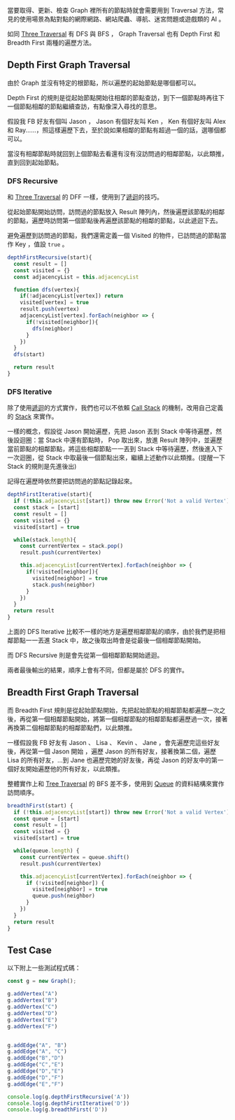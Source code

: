 <!-- Day 29 走囉～高歌離席～ - Graph Traversal -->

當要取得、更新、檢查 Graph 裡所有的節點時就會需要用到 Traversal 方法，常見的使用場景為點對點的網際網路、網站爬蟲、導航、迷宮問題或遊戲類的 AI 。

如同 [Three Traversal](https://ithelp.ithome.com.tw/articles/10305480) 有 DFS 與 BFS ， Graph Traversal 也有 Depth First 和 Breadth First 兩種的遍歷方法。

## Depth First Graph Traversal

由於 Graph 並沒有特定的根節點，所以遍歷的起始節點是哪個都可以。

Depth First 的規則是從起始節點開始往相鄰的節點查訪，到下一個節點時再往下一個節點相鄰的節點繼續查訪，有點像深入尋找的意思。

假設我 FB 好友有個叫 Jason ， Jason 有個好友叫 Ken ， Ken 有個好友叫 Alex 和 Ray......，照這樣遍歷下去，至於說如果相鄰的節點有超過一個的話，選哪個都可以。

當沒有相鄰節點時就回到上個節點去看還有沒有沒訪問過的相鄰節點，以此類推，直到回到起始節點。

### DFS Recursive

和 [Three Traversal](https://ithelp.ithome.com.tw/articles/10305480) 的 DFF 一樣，使用到了[遞迴](https://ithelp.ithome.com.tw/articles/10296158)的技巧。

從起始節點開始訪問，訪問過的節點放入 Result 陣列內，然後遍歷該節點的相鄰的節點，遍歷時訪問第一個節點後再遍歷該節點的相鄰的節點，以此遞迴下去。

避免遍歷到訪問過的節點，我們還需定義一個 Visited 的物件，已訪問過的節點當作 Key ，值設 `true` 。

```js
depthFirstRecursive(start){
  const result = []
  const visited = {}
  const adjacencyList = this.adjacencyList

  function dfs(vertex){
    if(!adjacencyList[vertex]) return
    visited[vertex] = true
    result.push(vertex)
    adjacencyList[vertex].forEach(neighbor => {
      if(!visited[neighbor]){
        dfs(neighbor)
      }
    })
  }
  dfs(start)

  return result
}
```

### DFS Iterative

除了使用[遞迴](https://ithelp.ithome.com.tw/articles/10296158)的方式實作，我們也可以不依賴 [Call Stack](https://developer.mozilla.org/en-US/docs/Glossary/Call_stack) 的機制，改用自己定義的 [Stack](https://ithelp.ithome.com.tw/articles/10300208) 來實作。

一樣的概念，假設從 Jason 開始遍歷，先把 Jason 丟到 Stack 中等待遍歷，然後設迴圈：當 Stack 中還有節點時， Pop 取出來，放進 Result 陣列中，並遍歷當前節點的相鄰節點，將這些相鄰節點一一丟到 Stack 中等待遍歷，然後進入下一次迴圈，從 Stack 中取最後一個節點出來，繼續上述動作以此類推。(提醒一下 Stack 的規則是先進後出)

記得在遍歷時依然要把訪問過的節點記錄起來。

```js
depthFirstIterative(start){
  if (!this.adjacencyList[start]) throw new Error('Not a valid Vertex');
  const stack = [start]
  const result = []
  const visited = {}
  visited[start] = true

  while(stack.length){
    const currentVertex = stack.pop()
    result.push(currentVertex)

    this.adjacencyList[currentVertex].forEach(neighbor => {
      if(!visited[neighbor]){
        visited[neighbor] = true
        stack.push(neighbor)
      } 
    })
  }
  return result
}
```

上面的 DFS Iterative 比較不一樣的地方是遍歷相鄰節點的順序，由於我們是把相鄰節點一一丟進 Stack 中，故之後取出時會是從最後一個相鄰節點開始。

而 DFS Recursive 則是會先從第一個相鄰節點開始遞迴。

兩者最後輸出的結果，順序上會有不同，但都是屬於 DFS 的實作。

## Breadth First Graph Traversal

而 Breadth First 規則是從起始節點開始，先把起始節點的相鄰節點都遍歷一次之後，再從第一個相鄰節點開始，將第一個相鄰節點的相鄰節點都遍歷過一次，接著再換第二個相鄰節點的相鄰節點們，以此類推。

一樣假設我 FB 好友有 Jason 、 Lisa 、 Kevin 、 Jane ，會先遍歷完這些好友後，再從第一個 Jason 開始 ，遍歷 Jason 的所有好友，接著換第二個，遍歷 Lisa 的所有好友，...到 Jane 也遍歷完她的好友後，再從 Jason 的好友中的第一個好友開始遍歷他的所有好友，以此類推。

整體實作上和 [Tree Traversal](https://ithelp.ithome.com.tw/articles/10305480) 的 BFS 差不多，使用到 [Queue](https://ithelp.ithome.com.tw/articles/10300209) 的資料結構來實作訪問順序。

```js
breadthFirst(start) {
  if (!this.adjacencyList[start]) throw new Error('Not a valid Vertex');
  const queue = [start]
  const result = []
  const visited = {}
  visited[start] = true

  while(queue.length) {
    const currentVertex = queue.shift()
    result.push(currentVertex)

    this.adjacencyList[currentVertex].forEach(neighbor => {
      if (!visited[neighbor]) {
        visited[neighbor] = true
        queue.push(neighbor)
      }
    })
  }
  return result
}
```

## Test Case

以下附上一些測試程式碼：

```js
const g = new Graph();

g.addVertex("A")
g.addVertex("B")
g.addVertex("C")
g.addVertex("D")
g.addVertex("E")
g.addVertex("F")


g.addEdge("A", "B")
g.addEdge("A", "C")
g.addEdge("B","D")
g.addEdge("C","E")
g.addEdge("D","E")
g.addEdge("D","F")
g.addEdge("E","F")

console.log(g.depthFirstRecursive('A'))
console.log(g.depthFirstIterative('D'))
console.log(g.breadthFirst('D'))
```
